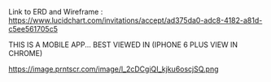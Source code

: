 

Link to ERD and Wireframe : https://www.lucidchart.com/invitations/accept/ad375da0-adc8-4182-a81d-c5ee561705c5

THIS IS A MOBILE APP... BEST VIEWED IN (IPHONE 6 PLUS VIEW IN CHROME)

https://image.prntscr.com/image/l_2cDCgiQI_kjku6oscjSQ.png
